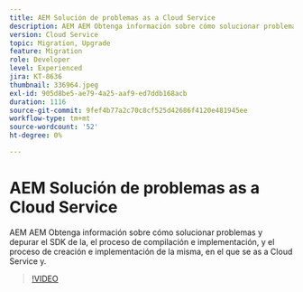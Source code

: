 ```yaml
---
title: AEM Solución de problemas as a Cloud Service
description: AEM AEM Obtenga información sobre cómo solucionar problemas y depurar el SDK de la, el proceso de compilación e implementación, y el proceso de creación e implementación de la misma, en el que se as a Cloud Service y.
version: Cloud Service
topic: Migration, Upgrade
feature: Migration
role: Developer
level: Experienced
jira: KT-8636
thumbnail: 336964.jpeg
exl-id: 905d8be5-ae79-4a25-aaf9-ed7ddb168acb
duration: 1116
source-git-commit: 9fef4b77a2c70c8cf525d42686f4120e481945ee
workflow-type: tm+mt
source-wordcount: '52'
ht-degree: 0%

---
```


# AEM Solución de problemas as a Cloud Service

AEM AEM Obtenga información sobre cómo solucionar problemas y depurar el SDK de la, el proceso de compilación e implementación, y el proceso de creación e implementación de la misma, en el que se as a Cloud Service y.

>[!VIDEO](https://video.tv.adobe.com/v/336964?quality=12&learn=on)
